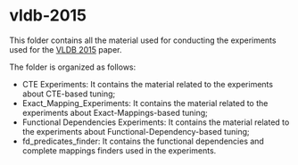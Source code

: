 vldb-2015
==============

This folder contains all the material used for conducting the experiments used for the [VLDB 2015](vldb-2015) paper.

The folder is organized as follows:

- CTE Experiments: It contains the material related to the experiments about CTE-based tuning;
- Exact_Mapping_Experiments: It contains the material related to the experiments about Exact-Mappings-based tuning;
- Functional Dependencies Experiments: It contains the material related to the experiments about Functional-Dependency-based tuning;
- fd_predicates_finder: It contains the functional dependencies and complete mappings finders used in the experiments.

